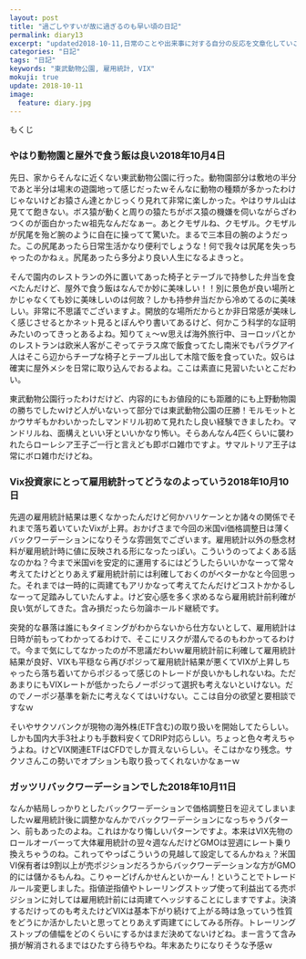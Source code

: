 ```yaml
---
layout: post
title: "過ごしやすいが故に過ぎるのも早い頃の日記"
permalink: diary13
excerpt: "updated2018-10-11,日常のことや出来事に対する自分の反応を文章化していこうのコーナーです。特にテーマも設けずにつらつらと書いていくとっても楽しいコーナーです。見る人にとって楽しいコーナーかどうかは定かではありませんよー"
categories: "日記"
tags: "日記"
keywords: "東武動物公園, 雇用統計, VIX"
mokuji: true
update: 2018-10-11
image:
  feature: diary.jpg
---
```


<div id="mokuji"><span>もくじ</span></div>

### やはり動物園と屋外で食う飯は良い2018年10月4日

先日、家からそんなに近くない東武動物公園に行った。動物園部分は敷地の半分であと半分は場末の遊園地って感じだったｗそんなに動物の種類が多かったわけじゃないけどお猿さん達とかじっくり見れて非常に楽しかった。やはりサル山は見てて飽きない。ボス猿が動くと周りの猿たちがボス猿の機嫌を伺いながらざわつくのが面白かったｗ祖先なんだなぁー。あとクモザルね、クモザル。クモザルが尻尾を殆ど腕のように自在に操ってて驚いた。まるで三本目の腕のようだった。この尻尾あったら日常生活かなり便利でしょうな！何で我々は尻尾を失っちゃったのかねぇ。尻尾あったら多分より良い人生になるよきっと。

そんで園内のレストランの外に置いてあった椅子とテーブルで持参した弁当を食べたんだけど、屋外で食う飯はなんでか妙に美味しい！！別に景色が良い場所とかじゃなくても妙に美味しいのは何故？しかも持参弁当だから冷めてるのに美味しい。非常に不思議でございますよ。開放的な場所だからとか非日常感が美味しく感じさせるとかネット見るとぼんやり書いてあるけど、何かこう科学的な証明みたいのってきっとあるよね。知りてぇ〜ｗ思えば海外旅行中、ヨーロッパとかのレストランは欧米人客がこぞってテラス席で飯食ってたし南米でもパラグアイ人はそこら辺からチープな椅子とテーブル出して木陰で飯を食っていた。奴らは確実に屋外メシを日常に取り込んでおるよね。ここは素直に見習いたいとこだわい。

東武動物公園行ったわけだけど、内容的にもお値段的にも距離的にも上野動物園の勝ちでしたｗけど人がいないって部分では東武動物公園の圧勝！モルモットとかウサギもかわいかったしマンドリル初めて見れたし良い経験できましたわ。マンドリルね、面構えといい牙といいかなり怖い。そらあんなん4匹くらいに襲われたらローレシア王子ご一行と言えども即ボロ雑巾ですよ。サマルトリア王子は常にボロ雑巾だけどね。

### Vix投資家にとって雇用統計ってどうなのよっていう2018年10月10日

先週の雇用統計結果は悪くなかったんだけど何かハリケーンとか諸々の関係でそれまで落ち着いていたVixが上昇。おかげさまで今回の米国vi価格調整日は薄くバックワーデーションになりそうな雰囲気でございます。雇用統計以外の懸念材料が雇用統計時に値に反映される形になったっぽい。こういうのってよくある話なのかね？今まで米国viを安定的に運用するにはどうしたらいいかなーって常々考えてたけどとりあえず雇用統計前には利確しておくのがベターかなと今回思った。それまでは一時的に両建てもアリかなって考えてたんだけどコストかかるしなーって足踏みしていたんすよ。けど安心感を多く求めるなら雇用統計前利確が良い気がしてきた。含み損だったら勿論ホールド継続です。

突発的な暴落は誰にもタイミングがわからないから仕方ないとして、雇用統計は日時が前もってわかってるわけで、そこにリスクが潜んでるのもわかってるわけで。今まで気にしてなかったのが不思議だわいｗ雇用統計前に利確して雇用統計結果が良好、VIXも平穏なら再びポジって雇用統計結果が悪くてVIXが上昇しちゃったら落ち着いてからポジるって感じのトレードが良いかもしれないね。ただあまりにもVIXレートが低かったらノーポジって選択も考えないといけない。だのでノーポジ基準を新たに考えなくてはいけない。ここは自分の欲望と要相談ですなｗ

そいやサクソバンクが現物の海外株(ETF含む)の取り扱いを開始してたらしい。しかも国内大手3社よりも手数料安くてDRIP対応らしい。ちょっと色々考えちゃうよね。けどVIX関連ETFはCFDでしか買えないらしい。そこはかなり残念。サクソさんこの勢いでオプションも取り扱ってくれないかなぁーｗ

### ガッツリバックワーデーションでした2018年10月11日

なんか結局しっかりとしたバックワーデーションで価格調整日を迎えてしまいましたｗ雇用統計後に調整かなんかでバックワーデーションになっちゃうパターン、前もあったのよね。これはかなり悔しいパターンですよ。本来はVIX先物のロールオーバーって大体雇用統計の翌々週なんだけどGMOは翌週にレート乗り換えちゃうのね。これってやっぱこういうの見越して設定してるんかねぇ？米国VI保有者は9割以上が売ポジションだろうからバックワーデーションな方がGMO的には儲かるもんね。こりゃーどげんかせんといかーん！ということでトレードルール変更しました。指値逆指値やトレーリングストップ使って利益出てる売ポジションに対しては雇用統計前には両建てヘッジすることにしますですよ。決済するだけってのも考えたけどVIXは基本下がり続けて上がる時は急っていう性質をどうにか活かしたいと思ってとりあえず両建てにしてみる所存。トレーリングストップの値幅をどのくらいにするかはまだ決めてないけどね。まー言うて含み損が解消されるまではひたすら待ちやね。年末あたりになりそうな予感ｗ